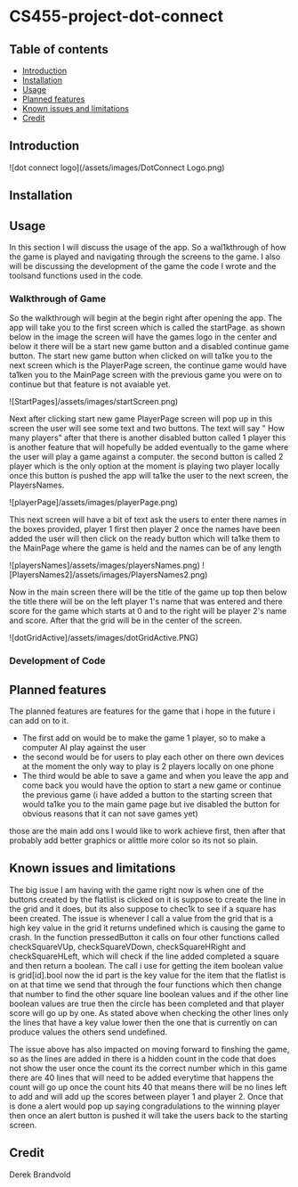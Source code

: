 
CS455-project-dot-connect
=========================


Table of contents
-----------------

* [Introduction](#introduction)
* [Installation](#installation)
* [Usage](#usage)
* [Planned features](#Planned-features)
* [Known issues and limitations](#known-issues-and-limitations)
* [Credit](#Credit)



Introduction
------------
![dot connect logo](/assets/images/DotConnect Logo.png)


Installation
------------

 

Usage
-----
In this section I will discuss the usage of the app. So a wal1kthrough of how the game is played and navigating through the screens to the game. I also will be discussing the development of the game the code I wrote and the toolsand functions used in the code.

### Walkthrough of Game
So the walkthrough will begin at the begin right after opening the app.  The app will take you to the first screen which is called the startPage. as shown below in the image the screen will have the games logo in the center and below it there will be a start new game button and a disabled continue game button.  The start new game button when clicked on will ta1ke you to the next screen which is the PlayerPage screen, the continue game would have ta1ken you to the MainPage screen with the previous game you were on to continue but that feature is not avaiable yet.

![StartPages]/assets/images/startScreen.png)

Next after clicking start new game PlayerPage screen will pop up in this screen the user will see some text and two buttons.  The text will say " How many players" after that there is another disabled button called 1 player this is another feature that will hopefully be added eventually to the game where the user will play a game against a computer. the second button is called 2 player which is the only option at the moment is playing two player locally once this button is pushed the app will ta1ke the user to the next screen, the PlayersNames.

![playerPage]/assets/images/playerPage.png)

This next screen will have a bit of text ask the users to enter there names in the boxes provided, player 1 first then player 2 once the names have been added the user will then click on the ready button which will ta1ke them to the MainPage where the game is held and the names can be of any length

![playersNames]/assets/images/playersNames.png)
![PlayersNames2]/assets/images/PlayersNames2.png)

Now in the main screen there will be the title of the game up top then below the title there will be on the left player 1's name that was entered and there score for the game which starts at 0 and to the right will be player 2's name and score. After that the grid will be in the center of the screen.

![dotGridActive]/assets/images/dotGridActive.PNG)




### Development of Code

Planned features
----------------
The planned features are features for the game that i hope in the future i can add on to it.

- The first add on would be to make the game 1 player, so to make a computer AI play against the user
- the second would be for users to play each other on there own devices at the moment the only way to play is 2 players locally on one phone
- The third would be able to save a game and when you leave the app and come back you would have the option to start a new game or continue the previous game (i have added a button to the starting screen that would ta1ke you to the main game page but ive disabled the button for obvious reasons that it can not save games yet)

those are the main add ons I would like to work achieve first, then after that probably add better graphics or alittle more color so its not so plain.
 
Known issues and limitations
----------------------------
The big issue I am having with the game right now is when one of the buttons created by the flatlist is clicked on it is suppose to create the line in the grid and it does, but its also suppose to chec1k to see if a square has been created.  The issue is whenever I call a value from the grid that is a high key value in the grid it returns undefined which is causing the game to crash. In the function pressedButton it calls on four other functions called checkSquareVUp, checkSquareVDown, checkSquareHRight and checkSquareHLeft, which will check if the line added completed a square and then return a boolean. The call i use for getting the item boolean value is grid[id].bool now the id part is the key value for the item that the flatlist is on at that time we send that through the four functions which then change that number to find the other square line boolean values and if the other line boolean values are true then the circle has been completed and that player score will go up by one.  As stated above when checking the other lines only the lines that have a key value lower then the one that is currently on can produce values the others send undefined.

The issue above has also impacted on moving forward to finshing the game, so as the lines are added in there is a hidden count in the code that does not show the user once the count its the correct number which in this game there are 40 lines that will need to be added everytime that happens the count will go up once the count hits 40 that means there will be no lines left to add and will add up the scores between player 1 and player 2. Once that is done a alert would pop up saying congradulations to the winning player then once an alert button is pushed it will take the users back to the starting screen.



Credit
------
Derek Brandvold


